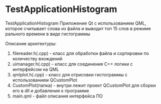 # TestApplicationHistogram
TestApplicationHistogram
Приложение Qt с использованием QML, которое считывает слова из файла и выводит топ 15 слов в режиме рального времени в виде гистограммы

Описание архитектуры:
1. filereader.h(.cpp) - класс для обработки файла и сортировки по количеству вхождений
2. uimanager.h(.cpp) - класс для соединения С++ логики с интерфейсом на QML
3. qmlplot.h(.cpp) - класс для отрисовки гистограммы с использованием QCustomPlot
4. CustomPlot(папка) - внутри лежит проект QCustomPlot для сборки его в dll и добавления к программе
5. main.qml - файл описания интерфейса ПО 
